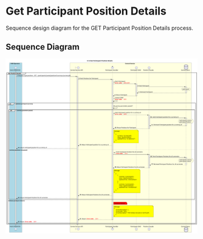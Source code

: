 # Get Participant Position Details

Sequence design diagram for the GET Participant Position Details process.

## Sequence Diagram

![seq-participants-positions-query-4.1.0.svg](../assets/diagrams/sequence/seq-participants-positions-query-4.1.0.svg)

